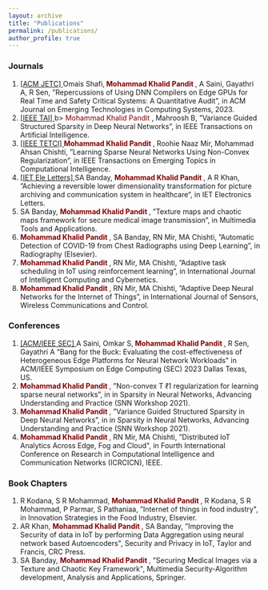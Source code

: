 ```yaml
---
layout: archive
title: "Publications"
permalink: /publications/
author_profile: true
---
```

<h3> Journals </h3>
<ol>
  <li>
<a href="https://dl.acm.org/doi/full/10.1145/3611016"> [ACM JETC] </a> Omais Shafi,<b> <span  style="color: Maroon;"> Mohammad Khalid Pandit</span> </b>, A Saini, Gayathri A, R Sen, ”Repercussions of Using DNN Compilers on Edge GPUs for Real Time and Safety Critical Systems: A Quantitative Audit”, in ACM Journal on Emerging Technologies in Computing Systems, 2023.
  </li>
<li>
<a href="https://ieeexplore.ieee.org/abstract/document/9947280"> [IEEE TAI] </a> b> <span  style="color: Maroon;"> Mohammad Khalid Pandit</span> </b>, Mahroosh  B, ”Variance Guided Structured Sparsity in Deep Neural Networks”, in IEEE Transactions on Artificial Intelligence.
</li>
<li>
<a href="https://ieeexplore.ieee.org/abstract/document/9372948"> [IEEE TETCI] </a> <b> <span  style="color: Maroon;"> Mohammad Khalid Pandit</span> </b>, Roohie Naaz Mir, Mohammad Ahsan Chishti, ”Learning Sparse Neural Networks Using
Non-Convex Regularization”, in IEEE Transactions on Emerging Topics in Computational Intelligence.
</li>
  <li>
<a href="https://ietresearch.onlinelibrary.wiley.com/doi/full/10.1049/el.2020.0992"> [IET Ele Letters] </a> SA Banday, <b> <span  style="color: Maroon;"> Mohammad Khalid Pandit</span> </b>, A R Khan, ”Achieving a reversible lower dimensionality transformation for picture archiving and communication system in healthcare”, in IET Electronics Letters.
</li>
<li>
SA Banday, <b> <span  style="color: Maroon;"> Mohammad Khalid Pandit</span> </b>, ”Texture maps and chaotic maps framework for secure medical image transmission”, in Multimedia Tools and Applications.
</li>
<li>
<b> <span  style="color: Maroon;"> Mohammad Khalid Pandit</span> </b>, SA Banday,  RN Mir, MA Chishti, ”Automatic Detection of COVID-19 from Chest Radiographs using Deep Learning”, in Radiography (Elsevier).
</li>
<li>
<b> <span  style="color: Maroon;"> Mohammad Khalid Pandit</span> </b>, RN Mir, MA Chishti, ”Adaptive task scheduling in IoT using reinforcement learning”, in International Journal of Intelligent Computing and Cybernetics.
</li>
<li>
<b> <span  style="color: Maroon;"> Mohammad Khalid Pandit</span> </b>, RN Mir, MA Chishti, ”Adaptive Deep Neural Networks for the Internet of Things”, in International Journal of Sensors, Wireless Communications and Control.
</li>
</ol>
 <h3> Conferences </h3>
  <ol>
  <li>
<a href="https://ieeexplore.ieee.org/abstract/document/10419280"> [ACM/IEEE SEC] </a> A Saini, Omkar S,<b> <span  style="color: Maroon;"> Mohammad Khalid Pandit</span> </b>, R Sen, Gayathri A ”Bang for the Buck: Evaluating the cost-effectiveness of Heterogeneous Edge Platforms for Neural Network Workloads" in ACM/IEEE Symposium on Edge Computing (SEC) 2023 Dallas Texas, US.
 </li>
  <li>
<b> <span  style="color: Maroon;"> Mohammad Khalid Pandit</span> </b>, ”Non-convex T ℓ1 regularization for learning sparse neural networks”, in  in Sparsity in Neural Networks, Advancing Understanding and Practice (SNN Workshop 2021).
</li>
<li>
<b> <span  style="color: Maroon;"> Mohammad Khalid Pandit</span> </b>, ”Variance Guided Structured Sparsity in Deep Neural Networks”, in  in Sparsity in Neural Networks, Advancing Understanding and Practice (SNN Workshop 2021).
</li>
<li>
<b> <span  style="color: Maroon;"> Mohammad Khalid Pandit</span> </b>, RN Mir, MA Chishti, ”Distributed IoT Analytics Across Edge,
Fog and Cloud", in  Fourth International Conference on Research in Computational Intelligence and Communication Networks (ICRCICN), IEEE.
</li> 
</ol>
<h3> Book Chapters </h3>
<ol>
<li>
 R Kodana, S R Mohammad, <b> <span  style="color: Maroon;"> Mohammad Khalid Pandit</span> </b>, R Kodana, S R Mohammad, P Parmar, S Pathaniaa, ”Internet of things in food industry", in Innovation Strategies in the Food Industry, Elsevier.
</li>
<li>
AR Khan, <b> <span  style="color: Maroon;"> Mohammad Khalid Pandit</span> </b>, SA Banday, ”Improving the Security of data in IoT by performing Data Aggregation using neural network based Autoencoders",  Security and Privacy in IoT, Taylor and Francis, CRC Press.
</li>
<li>
SA Banday, <b> <span  style="color: Maroon;"> Mohammad Khalid Pandit</span> </b>, ”Securing Medical Images via a Texture and Chaotic Key Framework", Multimedia Security-Algorithm development, Analysis and Applications, Springer.
</li>
</ol>
